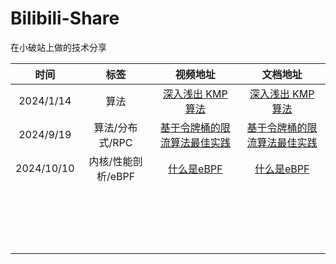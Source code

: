 # Bilibili-Share
在小破站上做的技术分享





|    时间    |        标签        |                           视频地址                           |                           文档地址                           |
| :--------: | :----------------: | :----------------------------------------------------------: | :----------------------------------------------------------: |
| 2024/1/14  |        算法        | [深入浅出 KMP 算法](https://www.bilibili.com/video/BV1Yg4y1S7Mt) | [深入浅出 KMP 算法](https://github.com/AntiBargu/Bilibili-Share/blob/master/%E6%B7%B1%E5%85%A5%E6%B5%85%E5%87%BA%20KMP%20%E7%AE%97%E6%B3%95/%E6%B7%B1%E5%85%A5%E6%B5%85%E5%87%BA%20KMP%20%E7%AE%97%E6%B3%95.md) |
| 2024/9/19  |  算法/分布式/RPC   | [基于令牌桶的限流算法最佳实践](https://www.bilibili.com/video/BV12rtWegE13) | [基于令牌桶的限流算法最佳实践](https://github.com/trpc-group/trpc-cpp/blob/main/docs/zh/overload_control_token_bucket_limiter.md) |
| 2024/10/10 | 内核/性能剖析/eBPF |  [什么是eBPF](https://www.bilibili.com/video/BV1UP2VY6EvD)   | [什么是eBPF](https://www.processon.com/mindmap/67063a2cf58f022575650699) |
|            |                    |                                                              |                                                              |
|            |                    |                                                              |                                                              |
|            |                    |                                                              |                                                              |
|            |                    |                                                              |                                                              |
|            |                    |                                                              |                                                              |
|            |                    |                                                              |                                                              |
|            |                    |                                                              |                                                              |
|            |                    |                                                              |                                                              |
|            |                    |                                                              |                                                              |
|            |                    |                                                              |                                                              |
|            |                    |                                                              |                                                              |
|            |                    |                                                              |                                                              |
|            |                    |                                                              |                                                              |
|            |                    |                                                              |                                                              |
|            |                    |                                                              |                                                              |
|            |                    |                                                              |                                                              |
|            |                    |                                                              |                                                              |
|            |                    |                                                              |                                                              |
